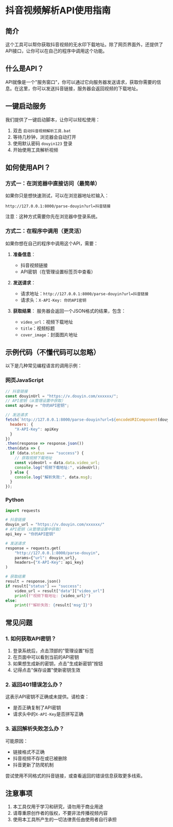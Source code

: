 # 抖音视频解析API使用指南

## 简介

这个工具可以帮你获取抖音视频的无水印下载地址。除了网页界面外，还提供了API接口，让你可以在自己的程序中调用这个功能。

## 什么是API？

API就像是一个"服务窗口"，你可以通过它向服务器发送请求，获取你需要的信息。在这里，你可以发送抖音链接，服务器会返回视频的下载地址。

## 一键启动服务

我们提供了一键启动脚本，让你可以轻松使用：

1. 双击 `启动抖音视频解析工具.bat`
2. 等待几秒钟，浏览器会自动打开
3. 使用默认密码 `douyin123` 登录
4. 开始使用工具解析视频

## 如何使用API？

### 方式一：在浏览器中直接访问（最简单）

如果你只是想快速测试，可以在浏览器地址栏输入：
```
http://127.0.0.1:8000/parse-douyin?url=抖音链接
```

注意：这种方式需要你先在浏览器中登录系统。

### 方式二：在程序中调用（更灵活）

如果你想在自己的程序中调用这个API，需要：

1. **准备信息**：
   - 抖音视频链接
   - API密钥（在管理设置标签页中查看）

2. **发送请求**：
   - 请求地址：`http://127.0.0.1:8000/parse-douyin?url=抖音链接`
   - 请求头：`X-API-Key: 你的API密钥`

3. **获取结果**：
   服务器会返回一个JSON格式的结果，包含：
   - `video_url`：视频下载地址
   - `title`：视频标题
   - `cover_image`：封面图片地址

## 示例代码（不懂代码可以忽略）

以下是几种常见编程语言的调用示例：

### 网页JavaScript

```javascript
// 抖音链接
const douyinUrl = "https://v.douyin.com/xxxxxx/";
// API密钥（从管理设置中获取）
const apiKey = "你的API密钥";

// 发送请求
fetch(`http://127.0.0.1:8000/parse-douyin?url=${encodeURIComponent(douyinUrl)}`, {
  headers: {
    "X-API-Key": apiKey
  }
})
.then(response => response.json())
.then(data => {
  if (data.status === "success") {
    // 获取视频下载地址
    const videoUrl = data.data.video_url;
    console.log("视频下载地址:", videoUrl);
  } else {
    console.log("解析失败:", data.msg);
  }
});
```

### Python

```python
import requests

# 抖音链接
douyin_url = "https://v.douyin.com/xxxxxx/"
# API密钥（从管理设置中获取）
api_key = "你的API密钥"

# 发送请求
response = requests.get(
    "http://127.0.0.1:8000/parse-douyin",
    params={"url": douyin_url},
    headers={"X-API-Key": api_key}
)

# 获取结果
result = response.json()
if result["status"] == "success":
    video_url = result["data"]["video_url"]
    print(f"视频下载地址: {video_url}")
else:
    print(f"解析失败: {result['msg']}")
```

## 常见问题

### 1. 如何获取API密钥？

1. 登录系统后，点击顶部的"管理设置"标签
2. 在页面中可以看到当前的API密钥
3. 如果想生成新的密钥，点击"生成新密钥"按钮
4. 记得点击"保存设置"使新密钥生效

### 2. 返回401错误怎么办？

这表示API密钥不正确或未提供。请检查：
- 是否正确复制了API密钥
- 请求头中的`X-API-Key`是否拼写正确

### 3. 返回解析失败怎么办？

可能原因：
- 链接格式不正确
- 抖音视频不存在或已被删除
- 抖音更新了防爬机制

尝试使用不同格式的抖音链接，或查看返回的错误信息获取更多线索。

## 注意事项

1. 本工具仅用于学习和研究，请勿用于商业用途
2. 请尊重原创作者的版权，不要非法传播视频内容
3. 使用本工具所产生的一切法律责任由使用者自行承担
